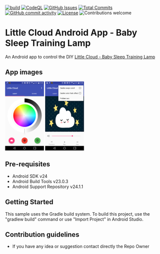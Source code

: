[![build](https://github.com/ltpitt/android-baby-sleep-training-lamp/workflows/build/badge.svg)](https://github.com/ltpitt/android-baby-sleep-training-lamp/actions)
[![CodeQL](https://github.com/ltpitt/android-baby-sleep-training-lamp/workflows/CodeQL/badge.svg)](https://github.com/ltpitt/android-baby-sleep-training-lamp/actions?query=workflow%3ACodeQL)
[![GitHub Issues](https://img.shields.io/github/issues-raw/ltpitt/android-baby-sleep-training-lamp)](https://github.com/ltpitt/android-baby-sleep-training-lamp/issues)
[![Total Commits](https://img.shields.io/github/last-commit/ltpitt/android-baby-sleep-training-lamp)](https://github.com/ltpitt/android-baby-sleep-training-lamp/commits)
[![GitHub commit activity](https://img.shields.io/github/commit-activity/4w/ltpitt/android-baby-sleep-training-lamp?foo=bar)](https://github.com/ltpitt/android-baby-sleep-training-lamp/commits)
[![License](https://img.shields.io/badge/license-MIT-blue.svg)](https://github.com/ltpitt/android-baby-sleep-training-lamp/blob/master/LICENSE)
![Contributions welcome](https://img.shields.io/badge/contributions-welcome-orange.svg)

Little Cloud Android App - Baby Sleep Training Lamp
===================================

An Android app to control the DIY [Little Cloud - Baby Sleep Training Lamp](https://github.com/ltpitt/c-photon-baby-sleep-training-lamp)

App images
--------------
<img src="/screenshots/little_cloud_android_app_light.png" width="25%">
<img src="/screenshots/little_cloud_android_app_audio.png" width="25%">


Pre-requisites
--------------

- Android SDK v24
- Android Build Tools v23.0.3
- Android Support Repository v24.1.1

Getting Started
---------------

This sample uses the Gradle build system. To build this project, use the
"gradlew build" command or use "Import Project" in Android Studio.


Contribution guidelines
---------------
* If you have any idea or suggestion contact directly the Repo Owner
